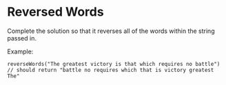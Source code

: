 # Reversed Words

Complete the solution so that it reverses all of the words within the string passed in.

Example:

	reverseWords("The greatest victory is that which requires no battle")
	// should return "battle no requires which that is victory greatest The"
